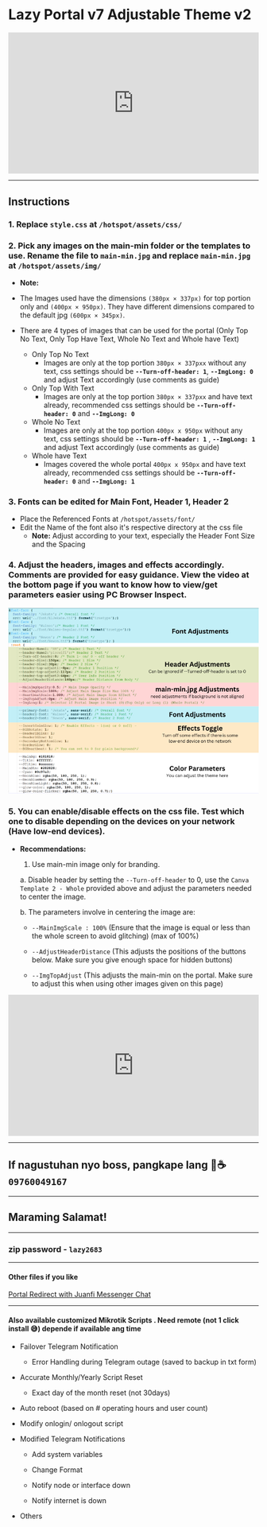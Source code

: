# Lazy Portal v7 Adjustable Theme v2

<div class="video-container">
  <div class="video-wrapper">
    <iframe src="https://www.youtube.com/embed/G_BOb4uyBSs?autoplay=1&mute=1&vq=hd1080" frameborder="0" allow="accelerometer; autoplay; encrypted-media; gyroscope; picture-in-picture" allowfullscreen></iframe>
  </div>
</div>

<style>
  .video-container {
    position: relative;
    width: 100%;
    padding-bottom: 56.25%; /* 16:9 aspect ratio (height / width) */
  }

  .video-wrapper {
    position: absolute;
    top: 0;
    left: 0;
    width: 100%;
    height: 100%;
  }

  .video-wrapper iframe {
    width: 100%;
    height: 100%;
  }
</style>

---
<!--
## Downloads



<a href="https://raw.githubusercontent.com/RMBDon/Lazy-Portal-v7-RMTheme-2/main/style.zip" download>Latest CSS</a> || 
<a href="https://raw.githubusercontent.com/RMBDon/Lazy-Portal-v7-RMTheme-2/main/[OLD] - Last Version.zip" download>Old CSS</a> || 
<a href="https://raw.githubusercontent.com/RMBDon/Lazy-Portal-v7-RMTheme-2/main/Downloads/Fonts/ElJekate.ttf" download>Font 1</a> || 
<a href="https://raw.githubusercontent.com/RMBDon/Lazy-Portal-v7-RMTheme-2/main/Downloads/Fonts/Newon.ttf" download>Font 2</a> || 
<a href="https://raw.githubusercontent.com/RMBDon/Lazy-Portal-v7-RMTheme-2/main/Downloads/Fonts/Walneo-Regular.ttf" download>Font 3</a> || 
<a href="https://raw.githubusercontent.com/RMBDon/Lazy-Portal-v7-RMTheme-2/main/main-min/1/main-min.jpg" download>main-min (top)</a> || 
<a href="https://raw.githubusercontent.com/RMBDon/Lazy-Portal-v7-RMTheme-2/main/main-min/2/main-min.jpg" download>main-min (whole)</a> || 



 ### main-min Image Canva Templates:

   - [Main-min canva Template 1 - Only Top](https://www.canva.com/design/DAGIJDVpBbw/-p_QgYGILMwf7lAiWbmQww/view?utm_content=DAGIJDVpBbw&utm_campaign=designshare&utm_medium=link&utm_source=publishsharelink&mode=preview)
        
   - [Main-min canva Template 3 - Whole](https://www.canva.com/design/DAGJcFIqoeo/R7V45gM_zOol4vwTgUuuUQ/view?utm_content=DAGJcFIqoeo&utm_campaign=designshare&utm_medium=link&utm_source=publishsharelink&mode=preview)

---
-->
## Instructions

### 1. Replace `style.css` at `/hotspot/assets/css/`

### 2. Pick any images on the main-min folder or the templates to use. Rename the file to `main-min.jpg` and replace `main-min.jpg` at `/hotspot/assets/img/`
   - **Note:**
   - The Images used have the dimensions ``(380px × 337px)`` for top portion only and ``(400px × 950px)``. They have different dimensions compared to the default jpg ``(600px × 345px)``.

   - There are 4 types of images that can be used for the portal (Only Top No Text, Only Top Have Text, Whole No Text and Whole have Text)
     - Only Top No Text
       - Images are only at the top portion `380px × 337pxx` without any text, css settings should be **`--Turn-off-header: 1`**, **`--ImgLong: 0`** and adjust Text accordingly (use comments as guide)
     - Only Top With Text
       - Images are only at the top portion `380px × 337pxx` and have text already, recommended css settings should be **`--Turn-off-header: 0`** and **`--ImgLong: 0`**
     - Whole No Text
       - Images are only at the top portion `400px x 950px` without any text, css settings should be **`--Turn-off-header: 1`** , **`--ImgLong: 1`** and adjust Text accordingly (use comments as guide)
     - Whole have Text
       - Images covered the whole portal `400px x 950px` and have text already, recommended css settings should be **`--Turn-off-header: 0`** and **`--ImgLong: 1`**

### 3. Fonts can be edited for Main Font, Header 1, Header 2
   - Place the Referenced Fonts at `/hotspot/assets/font/`
   - Edit the Name of the font also it's respective directory at the css file
     - **Note:** 
     	Adjust according to your text, especially the Header Font Size and the Spacing

### 4. Adjust the headers, images and effects accordingly. Comments are provided for easy guidance. View the video at the bottom page if you want to know how to view/get parameters easier using PC Browser Inspect. 

![Example Image](Parameters.png)

### 5. You can enable/disable effects on the css file. Test which one to disable depending on the devices on your network (Have low-end devices).

   - **Recommendations:**
     
      1. Use main-min image only for branding.
     
       a. Disable header by setting the `--Turn-off-header` to 0, use the `Canva Template 2 - Whole` provided above and adjust the parameters needed to center the image.
     
       b. The parameters involve in centering the image are:
     
        - `--MainImgScale : 100%` (Ensure that the image is equal or less than the whole screen to avoid glitching) (max of 100%)
     
        - `--AdjustHeaderDistance` (This adjusts the positions of the buttons below. Make sure you give enough space for hidden buttons)
     
        - `--ImgTopAdjust` (This adjusts the main-min on the portal. Make sure to adjust this when using other images given on this page)


<div class="video-container">
  <div class="video-wrapper">
    <iframe src="https://www.youtube.com/embed/9UqjX6hPj0k?autoplay=1&mute=1&vq=hd1080" frameborder="0" allow="accelerometer; autoplay; encrypted-media; gyroscope; picture-in-picture" allowfullscreen></iframe>
  </div>
</div>


---

## If nagustuhan nyo boss, pangkape lang 🤣☕️ `09760049167`

---
  
## Maraming Salamat!

---

### zip password - `lazy2683`

---

#### Other files if you like

<a href="https://rmbdon.github.io/JuanfiMessengerChat/"> Portal Redirect with Juanfi Messenger Chat</a>

---

#### Also available customized Mikrotik Scripts . Need remote (not 1 click install 😅) depende if available ang time

  - Failover Telegram Notification

    - Error Handling during Telegram outage (saved to backup in txt form)

  - Accurate Monthly/Yearly Script Reset

    - Exact day of the month reset (not 30days)

  - Auto reboot (based on # operating hours and user count)

  - Modify onlogin/ onlogout script

  - Modified Telegram Notifications

    - Add system variables

    - Change Format

    - Notify node or interface down

    - Notify internet is down

  - Others
